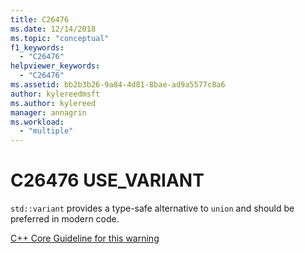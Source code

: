 ```yaml
---
title: C26476
ms.date: 12/14/2018
ms.topic: "conceptual"
f1_keywords:
  - "C26476"
helpviewer_keywords:
  - "C26476"
ms.assetid: bb2b3b26-9a84-4d81-8bae-ad9a5577c8a6
author: kylereedmsft
ms.author: kylereed
manager: annagrin
ms.workload:
  - "multiple"
---
```

# C26476 USE_VARIANT

`std::variant` provides a type-safe alternative to `union` and should be preferred in modern code.

[C++ Core Guideline for this warning](https://github.com/isocpp/CppCoreGuidelines/blob/master/CppCoreGuidelines.md#Ru-naked)
